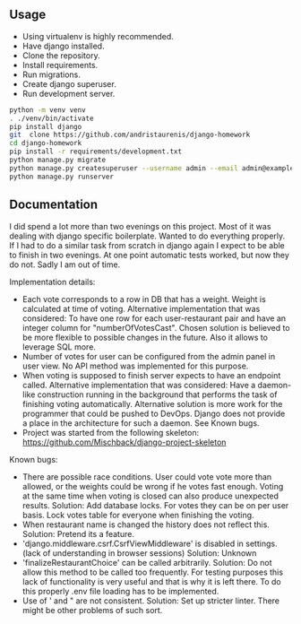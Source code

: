 Usage
-----
- Using virtualenv is highly recommended.
- Have django installed.
- Clone the repository.
- Install requirements.
- Run migrations.
- Create django superuser.
- Run development server.

```bash
python -m venv venv
. ./venv/bin/activate
pip install django
git  clone https://github.com/andristaurenis/django-homework
cd django-homework
pip install -r requirements/development.txt
python manage.py migrate
python manage.py createsuperuser --username admin --email admin@example.com
python manage.py runserver
```

Documentation
-------------
I did spend a lot more than two evenings on this project. Most of it was dealing with django specific boilerplate. Wanted to do everything properly. If I had to do a similar task from scratch in django again I expect to be able to finish in two evenings. At one point automatic tests worked, but now they do not. Sadly I am out of time.

Implementation details:
- Each vote corresponds to a row in DB that has a weight. Weight is calculated at time of voting.
  Alternative implementation that was considered: To have one row for each user-restaurant pair and have an integer column for "numberOfVotesCast".
  Chosen solution is believed to be more flexible to possible changes in the future.
  Also it allows to leverage SQL more.
- Number of votes for user can be configured from the admin panel in user view. No API method was implemented for this purpose.
- When voting is supposed to finish server expects to have an endpoint called.
  Alternative implementation that was considered: Have a daemon-like construction running in the background that performs the task of finishing voting automatically.
  Alternative solution is more work for the programmer that could be pushed to DevOps. Django does not provide a place in the architecture for such a daemon.
  See Known bugs.
- Project was started from the following skeleton: https://github.com/Mischback/django-project-skeleton

Known bugs:
- There are possible race conditions. User could vote vote more than allowed, or the weights could be wrong if he votes fast enough. Voting at the same time when voting is closed can also produce unexpected results.
  Solution: Add database locks. For votes they can be on per user basis.
  Lock votes table for everyone when finishing the voting.
- When restaurant name is changed the history does not reflect this.
  Solution: Pretend its a feature.
- 'django.middleware.csrf.CsrfViewMiddleware' is disabled in settings. (lack of understanding in browser sessions)
  Solution: Unknown
- 'finalizeRestaurantChoice' can be called arbitrarily.
  Solution: Do not allow this method to be called too frequently.
  For testing purposes this lack of functionality is very useful and that is why it is left there.
  To do this properly .env file loading has to be implemented.
- Use of ' and " are not consistent.
  Solution: Set up stricter linter. There might be other problems of such sort.
